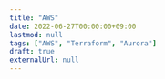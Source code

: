 ```yaml
---
title: "AWS"
date: 2022-06-27T00:00:00+09:00
lastmod: null
tags: ["AWS", "Terraform", "Aurora"]
draft: true
externalUrl: null
---
```

